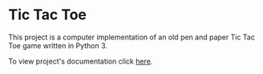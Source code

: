 # Tic Tac Toe

This project is a computer implementation of an old pen and paper Tic Tac Toe game written in Python 3.

To view project's documentation click [here](http://monbird.com/tic-tac-toe).
